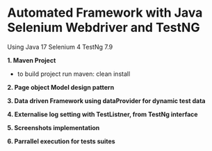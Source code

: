 # Automated Framework with Java Selenium Webdriver and TestNG

Using Java 17 Selenium 4 TestNg 7.9


**1. Maven Project**

+ to build project run maven: clean install

**2. Page object Model design pattern**

**3. Data driven Framework using dataProvider for dynamic test data**

**4. Externalise log setting with TestListner, from TestNg interface**

**5. Screenshots implementation**

**6. Parrallel execution for tests suites**

